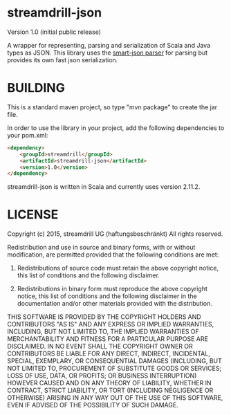 # streamdrill-json

Version 1.0 (initial public release)

A wrapper for representing, parsing and serialization of Scala and Java types as JSON.
This library uses the [smart-json parser](https://github.com/netplex/json-smart-v1) for
parsing but provides its own fast json serialization.

BUILDING
========

This is a standard maven project, so type "mvn package" to create the jar file.

In order to use the library in your project, add the following dependencies to
your pom.xml:

```HTML
<dependency>
    <groupId>streamdrill</groupId>
    <artifactId>streamdrill-json</artifactId>
    <version>1.0</version>
</dependency>
```

streamdrill-json is written in Scala and currently uses version 2.11.2.

LICENSE
=======

Copyright (c) 2015, streamdrill UG (haftungsbeschränkt)
All rights reserved.

Redistribution and use in source and binary forms, with or without
modification, are permitted provided that the following conditions are met:

1. Redistributions of source code must retain the above copyright notice, this
   list of conditions and the following disclaimer.

2. Redistributions in binary form must reproduce the above copyright notice,
   this list of conditions and the following disclaimer in the documentation
   and/or other materials provided with the distribution.

THIS SOFTWARE IS PROVIDED BY THE COPYRIGHT HOLDERS AND CONTRIBUTORS "AS IS" AND
ANY EXPRESS OR IMPLIED WARRANTIES, INCLUDING, BUT NOT LIMITED TO, THE IMPLIED
WARRANTIES OF MERCHANTABILITY AND FITNESS FOR A PARTICULAR PURPOSE ARE
DISCLAIMED. IN NO EVENT SHALL THE COPYRIGHT OWNER OR CONTRIBUTORS BE LIABLE FOR
ANY DIRECT, INDIRECT, INCIDENTAL, SPECIAL, EXEMPLARY, OR CONSEQUENTIAL DAMAGES
(INCLUDING, BUT NOT LIMITED TO, PROCUREMENT OF SUBSTITUTE GOODS OR SERVICES;
LOSS OF USE, DATA, OR PROFITS; OR BUSINESS INTERRUPTION) HOWEVER CAUSED AND
ON ANY THEORY OF LIABILITY, WHETHER IN CONTRACT, STRICT LIABILITY, OR TORT
(INCLUDING NEGLIGENCE OR OTHERWISE) ARISING IN ANY WAY OUT OF THE USE OF THIS
SOFTWARE, EVEN IF ADVISED OF THE POSSIBILITY OF SUCH DAMAGE.

